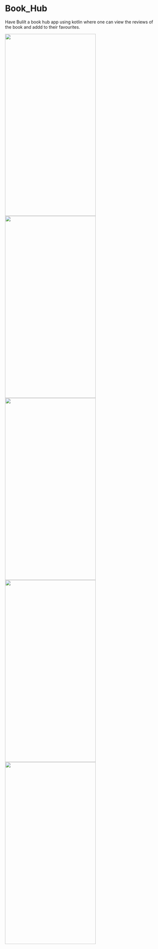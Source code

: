 # Book_Hub

 Have Bulilt a book hub app using kotlin where one can view the reviews of the book and addd to their favourites.

<img src="https://user-images.githubusercontent.com/42185028/119081144-007be380-ba19-11eb-8016-727371e91c47.jpg" width="300" height="600"> <img src="https://user-images.githubusercontent.com/42185028/119081139-fe198980-ba18-11eb-925a-07f9b5bce6ca.jpg" width="300" height="600"> 
<img src="https://user-images.githubusercontent.com/42185028/119081146-02de3d80-ba19-11eb-9ada-5edc44a0dc92.jpg" width="300" height="600"> 
<img src="https://user-images.githubusercontent.com/42185028/119081132-fce85c80-ba18-11eb-88e8-bd50927673e4.jpg" width="300" height="600"> 
<img src="https://user-images.githubusercontent.com/42185028/119081125-fa860280-ba18-11eb-98e1-de61fc4b1e51.jpg" width="300" height="600"> 

